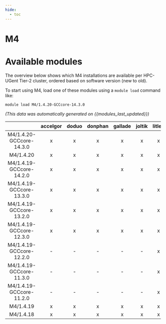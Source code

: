 ```yaml
---
hide:
  - toc
---
```


M4
==

# Available modules


The overview below shows which M4 installations are available per HPC-UGent Tier-2 cluster, ordered based on software version (new to old).

To start using M4, load one of these modules using a `module load` command like:

```shell
module load M4/1.4.20-GCCcore-14.3.0
```

*(This data was automatically generated on {{modules_last_updated}})*

| |accelgor|doduo|donphan|gallade|joltik|litleo|shinx|
| :---: | :---: | :---: | :---: | :---: | :---: | :---: | :---: |
|M4/1.4.20-GCCcore-14.3.0|x|x|x|x|x|x|x|
|M4/1.4.20|x|x|x|x|x|x|x|
|M4/1.4.19-GCCcore-14.2.0|x|x|x|x|x|x|x|
|M4/1.4.19-GCCcore-13.3.0|x|x|x|x|x|x|x|
|M4/1.4.19-GCCcore-13.2.0|x|x|x|x|x|x|x|
|M4/1.4.19-GCCcore-12.3.0|x|x|x|x|x|x|x|
|M4/1.4.19-GCCcore-12.2.0|-|-|-|-|-|x|x|
|M4/1.4.19-GCCcore-11.3.0|-|-|-|-|-|x|x|
|M4/1.4.19-GCCcore-11.2.0|-|-|-|-|-|x|x|
|M4/1.4.19|x|x|x|x|x|x|x|
|M4/1.4.18|x|x|x|x|x|x|x|
